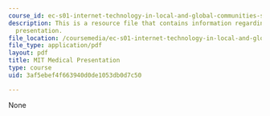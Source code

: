 ```yaml
---
course_id: ec-s01-internet-technology-in-local-and-global-communities-spring-2005-summer-2005
description: This is a resource file that contains information regarding MIT medical
  presentation.
file_location: /coursemedia/ec-s01-internet-technology-in-local-and-global-communities-spring-2005-summer-2005/3af5ebef4f663940d0de1053db0d7c50_MITEC_S01S05_l3_mit.pdf
file_type: application/pdf
layout: pdf
title: MIT Medical Presentation
type: course
uid: 3af5ebef4f663940d0de1053db0d7c50

---
```

None